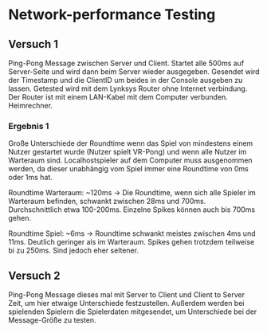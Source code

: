 # Network-performance Testing

## Versuch 1

Ping-Pong Message zwischen Server und Client. Startet alle 500ms auf Server-Seite und wird dann beim Server wieder ausgegeben. Gesendet wird der Timestamp und die ClientID um beides in der Console ausgeben zu lassen.
Getested wird mit dem Lynksys Router ohne Internet verbindung. Der Router ist mit einem LAN-Kabel mit dem Computer verbunden. Heimrechner.

### Ergebnis 1

Große Unterschiede der Roundtime wenn das Spiel von mindestens einem Nutzer gestartet wurde (Nutzer spielt VR-Pong) und wenn alle Nutzer im Warteraum sind.
Localhostspieler auf dem Computer muss ausgenommen werden, da dieser unabhängig vom Spiel immer eine Roundtime von 0ms oder 1ms hat.

Roundtime Warteraum: ~120ms
-> Die Roundtime, wenn sich alle Spieler im Warteraum befinden, schwankt zwischen 28ms und 700ms. Durchschnittlich etwa 100-200ms. Einzelne Spikes können auch bis 700ms gehen.

Roundtime Spiel: ~6ms
-> Roundtime schwankt meistes zwischen 4ms und 11ms. Deutlich geringer als im Warteraum. Spikes gehen trotzdem teilweise bi zu 250ms. Sind jedoch eher seltener.

## Versuch 2

Ping-Pong Message dieses mal mit Server to Client und Client to Server Zeit, um hier etwaige Unterschiede festzustellen. Außerdem werden bei spielenden Spielern die Spielerdaten mitgesendet, um Unterschiede bei der Message-Größe zu testen.